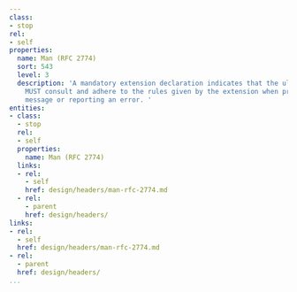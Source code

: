```yaml
---
class:
- stop
rel:
- self
properties:
  name: Man (RFC 2774)
  sort: 543
  level: 3
  description: 'A mandatory extension declaration indicates that the ultimate recipient
    MUST consult and adhere to the rules given by the extension when processing the
    message or reporting an error. '
entities:
- class:
  - stop
  rel:
  - self
  properties:
    name: Man (RFC 2774)
  links:
  - rel:
    - self
    href: design/headers/man-rfc-2774.md
  - rel:
    - parent
    href: design/headers/
links:
- rel:
  - self
  href: design/headers/man-rfc-2774.md
- rel:
  - parent
  href: design/headers/
...
```

